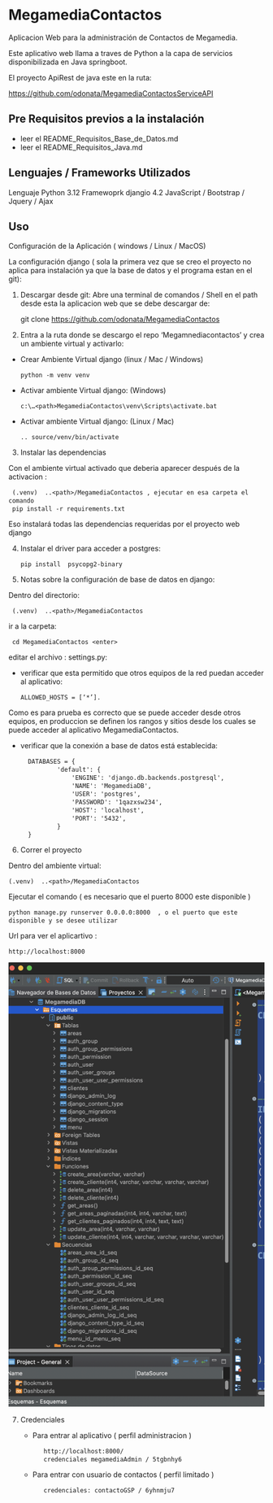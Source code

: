 # MegamediaContactos

Aplicacion Web para la administración de Contactos de Megamedia.

Este aplicativo web llama a traves de Python a la capa de servicios disponibilizada 
en Java springboot. 

El proyecto ApiRest de java este en la ruta: 

https://github.com/odonata/MegamediaContactosServiceAPI

## Pre Requisitos previos a la instalación

* leer el README_Requisitos_Base_de_Datos.md
* leer el README_Requisitos_Java.md

## Lenguajes / Frameworks Utilizados

Lenguaje Python 3.12
Framewoprk djangio 4.2
JavaScript / Bootstrap / Jquery / Ajax

## Uso

Configuración de la Aplicación ( windows / Linux / MacOS)

La configuración django  ( sola la primera vez que se creo el proyecto no aplica para instalación ya que la base de datos y el programa estan en el git): 

1.	Descargar desde git: Abre una terminal de comandos / Shell en el path desde esta la aplicacion web que se debe descargar de:

     git clone https://github.com/odonata/MegamediaContactos

2. Entra a la ruta donde se descargo el repo ‘Megamnediacontactos’ y crea un ambiente virtual y activarlo:

* Crear Ambiente Virtual django (linux / Mac / Windows)

      python -m venv venv

* Activar ambiente Virtual django: (Windows)

      c:\…<path>MegamediaContactos\venv\Scripts\activate.bat

* Activar ambiente Virtual django: (Linux / Mac)

      .. source/venv/bin/activate
    
3. Instalar las dependencias

Con el ambiente virtual activado  que deberia aparecer después de la activacion :

     (.venv)  ..<path>/MegamediaContactos , ejecutar en esa carpeta el comando
     pip install -r requirements.txt

Eso instalará todas las dependencias requeridas por el proyecto web django

4. Instalar el driver para acceder a postgres: 

       pip install  psycopg2-binary

5. Notas sobre la configuración de base de datos en django:

Dentro del directorio: 

     (.venv)  ..<path>/MegamediaContactos

ir a la carpeta:

     cd MegamediaContactos <enter>

editar el archivo : settings.py:

* verificar que esta permitido que otros equipos de la red puedan acceder al aplicativo: 

      ALLOWED_HOSTS = [‘*’].

Como es para prueba es correcto que se puede acceder desde otros equipos, 
en produccion se definen los rangos y sitios desde los cuales se puede acceder al 
aplicativo MegamediaContactos.

* verificar que la conexión a base de datos está establecida:

		DATABASES = {
				'default': {
					'ENGINE': 'django.db.backends.postgresql',
					'NAME': 'MegamediaDB',
					'USER': 'postgres',
					'PASSWORD': '1qazxsw234',
					'HOST': 'localhost',
					'PORT': '5432',
				}
		}

6. Correr el proyecto 

Dentro del ambiente virtual:

 	(.venv)  ..<path>/MegamediaContactos

Ejecutar el comando ( es necesario que el puerto 8000 este disponible )

	python manage.py runserver 0.0.0.0:8000  , o el puerto que este disponible y se desee utilizar

Url para ver el aplicartivo : 

    http://localhost:8000

![Inicio](https://github.com/odonata/MegamediaContactos/blob/main/Artefactos/imagenes/EstructuraDB.png)




7. Credenciales

   - Para entrar al aplicativo ( perfil administracion )
   
            http://localhost:8000/
            credenciales megamediaAdmin / 5tgbnhy6

   - Para entrar con usuario de contactos  ( perfil limitado )

            credenciales: contactoGSP / 6yhnmju7